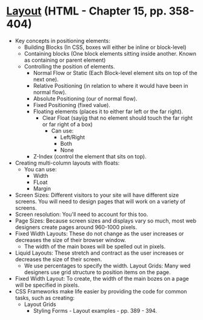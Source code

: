 # [Layout](http://htmlandcssbook.com/code-samples/chapter-15/) (HTML - Chapter 15, pp. 358-404)

- Key concepts in positioning elements:
  - Building Blocks (In CSS, boxes will either be inline or block-level)
  - Containing blocks (One block elements sitting inside another. Known as containing or parent element)
  - Controlling the position of elements.
    - Normal Flow or Static (Each Block-level element sits on top of the next one).
    - Relative Positioning (in relation to where it would have been in normal flow).
    - Absolute Positioning (our of normal flow).
    - Fixed Positioning (fixed value).
    - Floating elements (places it to either far left or the far right).
      - Clear Float (sayijg that no element should touch the far right or far right of a box)
        - Can use:
          - Left/Right
          - Both
          - None
    - Z-Index (control the element that sits on top).
- Creating multi-column layouts with floats:
  - You can use:
    - Width
    - FLoat
    - Margin
- Screen Sizes: Different visitors to your site will have different size screens. You will need to design pages that will work on a variety of screens.
- Screen resolution: You'll need to account for this too.
- Page Sizes: Because screen sizes and displays vary so much, most web designers create pages around 960-1000 pixels.
- Fixed Width Layouts: These do not change as the user increases or decreases the size of their browser window.
  - The width of the main boxes will be spelled out in pixels.
- Liquid Layouts: These stretch and contract as the user increases or decreases the size of their screen.
  - We use percentages to specify the width.
    Layout Grids: Many wed designers use grid structure to position items on the page.
- Fixed Width Layout: To create, the width of the main bozes on a page will be specified in pixels.
- CSS Frameworks make life easier by providing the code for common tasks, such as creating:
  - Layout Grids
    - Styling Forms - Layout examples - pp. 389 - 394.
